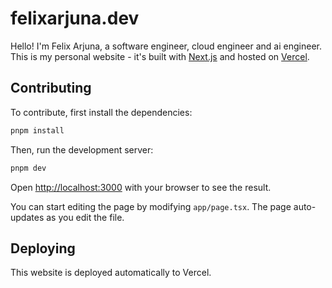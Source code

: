# felixarjuna.dev

Hello! I'm Felix Arjuna, a software engineer, cloud engineer and ai engineer. This is my personal website - it's built with [Next.js](https://nextjs.org) and hosted on [Vercel](https://vercel.com).

## Contributing

To contribute, first install the dependencies:

```bash
pnpm install
```

Then, run the development server:

```bash
pnpm dev
```

Open [http://localhost:3000](http://localhost:3000) with your browser to see the result.

You can start editing the page by modifying `app/page.tsx`. The page auto-updates as you edit the file.

## Deploying

This website is deployed automatically to Vercel.
